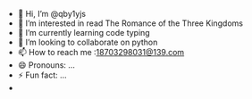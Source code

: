 - 👋 Hi, I’m @qby1yjs
- 👀 I’m interested in read The Romance of the Three Kingdoms
- 🌱 I’m currently learning code typing
- 💞️ I’m looking to collaborate on python
- 📫 How to reach me :18703298031@139.com
- 😄 Pronouns: ...
- ⚡ Fun fact: ...
- 

<!---
qby1yjs/qby1yjs is a ✨ special ✨ repository because its `README.md` (this file) appears on your GitHub profile.
You can click the Preview link to take a look at your changes.
--->
